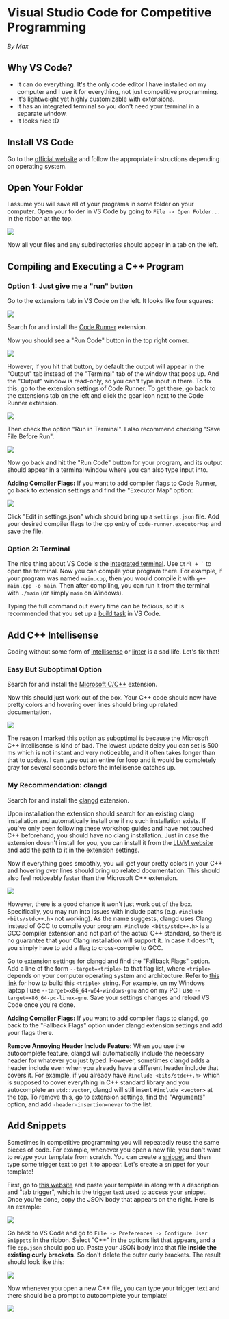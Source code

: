 # Visual Studio Code for Competitive Programming

*By Max*

## Why VS Code?

- It can do everything. It's the only code editor I have installed on my computer and I use it for everything, not just competitive programming.
- It's lightweight yet highly customizable with extensions.
- It has an integrated terminal so you don't need your terminal in a separate window.
- It looks nice :D

## Install VS Code

Go to the [official website](https://code.visualstudio.com/download) and follow the appropriate instructions depending on operating system.

## Open Your Folder

I assume you will save all of your programs in some folder on your computer. Open your folder in VS Code by going to `File -> Open Folder...` in the ribbon at the top.

![](../img/vscode-open-folder.png)

Now all your files and any subdirectories should appear in a tab on the left.

## Compiling and Executing a C++ Program

### Option 1: Just give me a "run" button

Go to the extensions tab in VS Code on the left. It looks like four squares:

![](../img/vscode-extensions.png)

Search for and install the [Code Runner](https://marketplace.visualstudio.com/items?itemName=formulahendry.code-runner) extension.

Now you should see a "Run Code" button in the top right corner.

![](../img/vscode-run-code.png)

However, if you hit that button, by default the output will appear in the "Output" tab instead of the "Terminal" tab of the window that pops up. And the "Output" window is read-only, so you can't type input in there. To fix this, go to the extension settings of Code Runner. To get there, go back to the extensions tab on the left and click the gear icon next to the Code Runner extension.

![](../img/vscode-code-runner-settings.png)

Then check the option "Run in Terminal". I also recommend checking "Save File Before Run".

![](../img/vscode-code-runner-checkbox.png)

Now go back and hit the "Run Code" button for your program, and its output should appear in a terminal window where you can also type input into.

**Adding Compiler Flags:** If you want to add compiler flags to Code Runner, go back to extension settings and find the "Executor Map" option:

![](../img/vscode-code-runner-executor-map.png)

Click "Edit in settings.json" which should bring up a `settings.json` file. Add your desired compiler flags to the `cpp` entry of `code-runner.executorMap` and save the file.

### Option 2: Terminal

The nice thing about VS Code is the [integrated terminal](https://code.visualstudio.com/docs/terminal/basics). Use `` Ctrl + ` `` to open the terminal. Now you can compile your program there. For example, if your program was named `main.cpp`, then you would compile it with `g++ main.cpp -o main`. Then after compiling, you can run it from the terminal with `./main` (or simply `main` on Windows).

Typing the full command out every time can be tedious, so it is recommended that you set up a [build task](https://code.visualstudio.com/docs/languages/cpp) in VS Code.

## Add C++ Intellisense

Coding without some form of [intellisense](https://en.wikipedia.org/wiki/Intelligent_code_completion) or [linter](https://en.wikipedia.org/wiki/Lint_(software)) is a sad life. Let's fix that!

### Easy But Suboptimal Option

Search for and install the [Microsoft C/C++](https://marketplace.visualstudio.com/items?itemName=ms-vscode.cpptools) extension.

Now this should just work out of the box. Your C++ code should now have pretty colors and hovering over lines should bring up related documentation.

![](../img/vscode-intellisense.png)

The reason I marked this option as suboptimal is because the Microsoft C++ intellisense is kind of bad. The lowest update delay you can set is 500 ms which is not instant and very noticeable, and it often takes longer than that to update. I can type out an entire for loop and it would be completely gray for several seconds before the intellisense catches up.

### My Recommendation: clangd

Search for and install the [clangd](https://marketplace.visualstudio.com/items?itemName=llvm-vs-code-extensions.vscode-clangd) extension.

Upon installation the extension should search for an existing clang installation and automatically install one if no such installation exists. If you've only been following these workshop guides and have not touched C++ beforehand, you should have no clang installation. Just in case the extension doesn't install for you, you can install it from the [LLVM website](https://releases.llvm.org/download.html) and add the path to it in the extension settings.

Now if everything goes smoothly, you will get your pretty colors in your C++ and hovering over lines should bring up related documentation. This should also feel noticeably faster than the Microsoft C++ extension.

![](../img/vscode-clangd.png)

However, there is a good chance it won't just work out of the box. Specifically, you may run into issues with include paths (e.g. `#include <bits/stdc++.h>` not working). As the name suggests, clangd uses Clang instead of GCC to compile your program. `#include <bits/stdc++.h>` is a GCC compiler extension and not part of the actual C++ standard, so there is no guarantee that your Clang installation will support it. In case it doesn't, you simply have to add a flag to cross-compile to GCC.

Go to extension settings for clangd and find the "Fallback Flags" option. Add a line of the form `--target=<triple>` to that flag list, where `<triple>` depends on your computer operating system and architecture. Refer to [this link](https://clang.llvm.org/docs/CrossCompilation.html#target-triple) for how to build this `<triple>` string. For example, on my Windows laptop I use `--target=x86_64-w64-windows-gnu` and on my PC I use `--target=x86_64-pc-linux-gnu`. Save your settings changes and reload VS Code once you're done.

**Adding Compiler Flags:** If you want to add compiler flags to clangd, go back to the "Fallback Flags" option under clangd extension settings and add your flags there.

**Remove Annoying Header Include Feature:** When you use the autocomplete feature, clangd will automatically include the necessary header for whatever you just typed. However, sometimes clangd adds a header include even when you already have a different header include that covers it. For example, if you already have `#include <bits/stdc++.h>` which is supposed to cover everything in C++ standard library and you autocomplete an `std::vector`, clangd will still insert `#include <vector>` at the top. To remove this, go to extension settings, find the "Arguments" option, and add `-header-insertion=never` to the list.

## Add Snippets

Sometimes in competitive programming you will repeatedly reuse the same pieces of code. For example, whenever you open a new file, you don't want to retype your template from scratch. You can create a [snippet](https://code.visualstudio.com/docs/editor/userdefinedsnippets) and then type some trigger text to get it to appear. Let's create a snippet for your template!

First, go to [this website](https://snippet-generator.app/) and paste your template in along with a description and "tab trigger", which is the trigger text used to access your snippet. Once you're done, copy the JSON body that appears on the right. Here is an example:

![](../img/vscode-snippet.png)

Go back to VS Code and go to `File -> Preferences -> Configure User Snippets` in the ribbon. Select "C++" in the options list that appears, and a file `cpp.json` should pop up. Paste your JSON body into that file **inside the existing curly brackets**. So don't delete the outer curly brackets. The result should look like this:

![](../img/vscode-cpp-json.png)

Now whenever you open a new C++ file, you can type your trigger text and there should be a prompt to autocomplete your template!

![](../img/vscode-snippet-tt.png)
